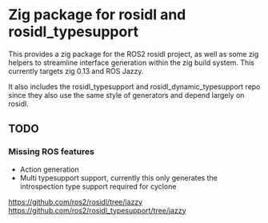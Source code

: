 # Zig package for rosidl and rosidl_typesupport

This provides a zig package for the ROS2 rosidl project, as well as some zig helpers to streamline
interface generation within the zig build system. This currently targets zig 0.13 and ROS Jazzy.

It also includes the rosidl_typesupport and rosidl_dynamic_typesupport repo since they also use the
same style of generators and depend largely on rosidl.

## TODO

### Missing ROS features
 - Action generation
 - Multi typesupport support, currently this only generates the introspection type support required
   for cyclone

https://github.com/ros2/rosidl/tree/jazzy
https://github.com/ros2/rosidl_typesupport/tree/jazzy
